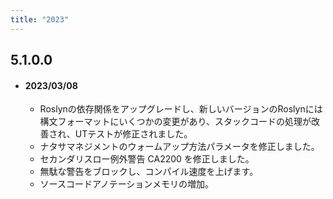 ```yaml
---
title: "2023"
---  
```


## 5.1.0.0
  - #### 2023/03/08
    - Roslynの依存関係をアップグレードし、新しいバージョンのRoslynには構文フォーマットにいくつかの変更があり、スタックコードの処理が改善され、UTテストが修正されました。
    - ナタサマネジメントのウォームアップ方法パラメータを修正しました。
    - セカンダリスロー例外警告 CA2200 を修正しました。
    - 無駄な警告をブロックし、コンパイル速度を上げます。
    - ソースコードアノテーションメモリの増加。

